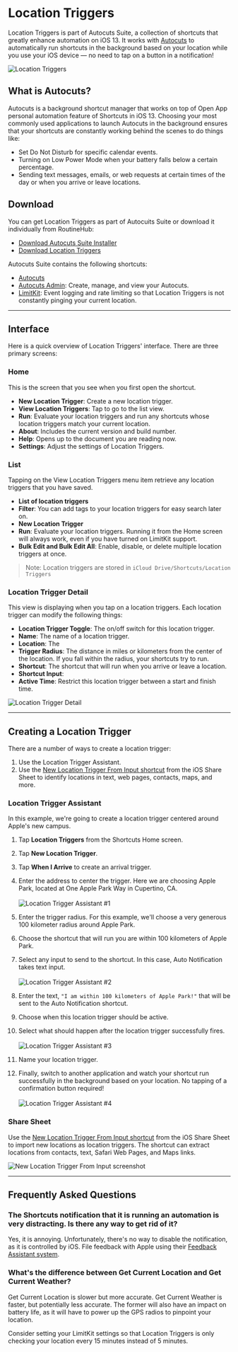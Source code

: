 # Location Triggers
Location Triggers is part of Autocuts Suite, a collection of shortcuts that greatly enhance automation on iOS 13. It works with [Autocuts](https://adamtow.github.io/autocuts) to automatically run shortcuts in the background based on your location while you use your iOS device — no need to tap on a button in a notification!

![Location Triggers](https://adamtow.github.io/location-triggers/images/location-triggers-screens.png)

## What is Autocuts?
Autocuts is a background shortcut manager that works on top of Open App personal automation feature of Shortcuts in iOS 13. Choosing your most commonly used applications to launch Autocuts in the background ensures that your shortcuts are constantly working behind the scenes to do things like:

- Set Do Not Disturb for specific calendar events.
- Turning on Low Power Mode when your battery falls below a certain percentage.
- Sending text messages, emails, or web requests at certain times of the day or when you arrive or leave locations.

## Download
You can get Location Triggers as part of Autocuits Suite or download it individually from RoutineHub:

- [Download Autocuts Suite Installer](https://routinehub.co/shortcut/3661)
- [Download Location Triggers](https://routinehub.co/shortcut/3620)

Autocuts Suite contains the following shortcuts:

- [Autocuts](https://routinehub.co/shortcut/3606)
- [Autocuts Admin](https://routinehub.co/shortcut/3607): Create, manage, and view your Autocuts.
- [LimitKit](https://routinehub.co/shortcut/3603): Event logging and rate limiting so that Location Triggers is not constantly pinging your current location.

****

## Interface
Here is a quick overview of Location Triggers' interface. There are three primary screens:

### Home
This is the screen that you see when you first open the shortcut.

- **New Location Trigger**: Create a new location trigger.
- **View Location Triggers**: Tap to go to the list view.
- **Run**: Evaluate your location triggers and run any shortcuts whose location triggers match your current location.
- **About**: Includes the current version and build number.
- **Help**: Opens up to the document you are reading now.
- **Settings**: Adjust the settings of Location Triggers.

### List
Tapping on the View Location Triggers menu item retrieve any location triggers that you have saved.

- **List of location triggers**
- **Filter**: You can add tags to your location triggers for easy search later on.
- **New Location Trigger**
- **Run**: Evaluate your location triggers. Running it from the Home screen will always work, even if you have turned on LimitKit support.
- **Bulk Edit and Bulk Edit All**: Enable, disable, or delete multiple location triggers at once.

> Note: Location triggers are stored in `iCloud Drive/Shortcuts/Location Triggers`

### Location Trigger Detail
This view is displaying when you tap on a location triggers. Each location trigger can modify the following things:

- **Location Trigger Toggle**: The on/off switch for this location trigger.
- **Name**: The name of a location trigger.
- **Location**: The 
- **Trigger Radius**: The distance in miles or kilometers from the center of the location. If you fall within the radius, your shortcuts try to run.
- **Shortcut**: The shortcut that will run when you arrive or leave a location.
- **Shortcut Input**:
- **Active Time**: Restrict this location trigger between a start and finish time.

![Location Trigger Detail](https://adamtow.github.io/location-triggers/images/location-trigger-detail.png)

****

## Creating a Location Trigger
There are a number of ways to create a location trigger:

1. Use the Location Trigger Assistant.
2. Use the [New Location Trigger From Input shortcut](https://routinehub.co/shortcut/3658) from the iOS Share Sheet to identify locations in text, web pages, contacts, maps, and more.

### Location Trigger Assistant
In this example, we're going to create a location trigger centered around Apple's new campus.

1. Tap **Location Triggers** from the Shortcuts Home screen.
2. Tap **New Location Trigger**.
3. Tap **When I Arrive** to create an arrival trigger.
4. Enter the address to center the trigger. Here we are choosing Apple Park, located at One Apple Park Way in Cupertino, CA.\
\
![Location Trigger Assistant #1](https://adamtow.github.io/location-triggers/images/location-trigger-example-1.png)

5. Enter the trigger radius. For this example, we'll choose a very generous 100 kilometer radius around Apple Park.
6. Choose the shortcut that will run you are within 100 kilometers of Apple Park. 
7. Select any input to send to the shortcut. In this case, Auto Notification takes text input.\
\
![Location Trigger Assistant #2](https://adamtow.github.io/location-triggers/images/location-trigger-example-2.png)

8. Enter the text, `"I am within 100 kilometers of Apple Park!"` that will be sent to the Auto Notification shortcut.
9. Choose when this location trigger should be active.
10. Select what should happen after the location trigger successfully fires.\
\
![Location Trigger Assistant #3](https://adamtow.github.io/location-triggers/images/location-trigger-example-3.png)

11. Name your location trigger.
12. Finally, switch to another application and watch your shortcut run successfully in the background based on your location. No tapping of a confirmation button required!\
\
![Location Trigger Assistant #4](https://adamtow.github.io/location-triggers/images/location-trigger-example-4.png)

### Share Sheet
Use the [New Location Trigger From Input shortcut](https://routinehub.co/shortcut/3658) from the iOS Share Sheet to import new locations as location triggers. The shortcut can extract locations from contacts, text, Safari Web Pages, and Maps links.

![New Location Trigger From Input screenshot](https://adamtow.github.io/location-triggers/images/new-location-trigger-from-input.png)

****


## Frequently Asked Questions

### The Shortcuts notification that it is running an automation is very distracting. Is there any way to get rid of it?
Yes, it is annoying. Unfortunately, there's no way to disable the notification, as it is controlled by iOS. File feedback with Apple using their [Feedback Assistant system](https://feedbackassistant.apple.com).

### What's the difference between Get Current Location and Get Current Weather?
Get Current Location is slower but more accurate. Get Current Weather is faster, but potentially less accurate. The former will also have an impact on battery life, as it will have to power up the GPS radios to pinpoint your location.

Consider setting your LimitKit settings so that Location Triggers is only checking your location every 15 minutes instead of 5 minutes.